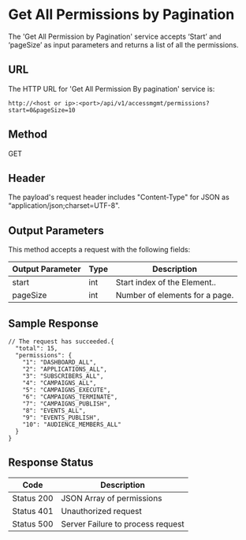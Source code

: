                            

Get All Permissions by Pagination
=================================

The 'Get All Permission by Pagination' service accepts ‘Start’ and ‘pageSize’ as input parameters and returns a list of all the permissions.

URL
---

The HTTP URL for 'Get All Permission By pagination' service is:

```
http://<host or ip>:<port>/api/v1/accessmgmt/permissions?start=0&pageSize=10
```

Method
------

GET

Header
------

The payload's request header includes "Content-Type" for JSON as “application/json;charset=UTF-8".

Output Parameters
-----------------

This method accepts a request with the following fields:

  
| Output Parameter | Type | Description |
| --- | --- | --- |
| start | int | Start index of the Element.. |
| pageSize | int | Number of elements for a page. |

Sample Response
---------------

```
// The request has succeeded.{
  "total": 15,
  "permissions": {
    "1": "DASHBOARD_ALL",
    "2": "APPLICATIONS_ALL",
    "3": "SUBSCRIBERS_ALL",
    "4": "CAMPAIGNS_ALL",
    "5": "CAMPAIGNS_EXECUTE",
    "6": "CAMPAIGNS_TERMINATE",
    "7": "CAMPAIGNS_PUBLISH",
    "8": "EVENTS_ALL",
    "9": "EVENTS_PUBLISH",
    "10": "AUDIENCE_MEMBERS_ALL"
  }
}
```

Response Status
---------------

  
| Code | Description |
| --- | --- |
| Status 200 | JSON Array of permissions |
| Status 401 | Unauthorized request |
| Status 500 | Server Failure to process request |
